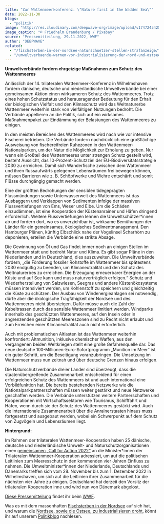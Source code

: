 ```yaml
---
title: "Zur Wattenmeerkonferenz: \"Nature first in the Wadden Sea\""
date: 2022-11-30
blogs: 
  - "politik"
image: "http://res.cloudinary.com/deepwave-org/image/upload/v1747245425/deepwave.org/footprints-gbd888e564_1920.jpg"
image_caption: "© Friedhelm Brandenburg / Pixabay"
source: "Pressemitteilung, 29.11.2022, WWF"
author: "DEEPWAVE"
related: 
  - "/fischsterben-in-der-nordsee-naturschuetzer-stellen-strafanzeige/"
  - "/umweltverbaende-warnen-vor-industrialisierung-der-nord-und-ostsee/"
---
```


**Umweltverbände fordern ehrgeizige Maßnahmen zum Schutz des Wattenmeeres**

Anlässlich der 14. trilateralen Wattenmeer-Konferenz in Wilhelmshaven fordern dänische, deutsche und niederländische Umweltverbände bei einer gemeinsamen Aktion einen wirksameren Schutz des Wattenmeeres. Trotz eines hohen Schutzstatus und herausragender Bedeutung für den Erhalt der biologischen Vielfalt und den Klimaschutz wird das Weltnaturerbe Wattenmeer weiterhin stark von vielfältigen Nutzungen bedroht. Die Verbände appellieren an die Politik, sich auf ein wirksames Maßnahmenpaket zur Eindämmung der Belastungen des Wattenmeeres zu einigen.

In den meisten Bereichen des Wattenmeeres wird nach wie vor intensive Fischerei betrieben. Die Verbände fordern nachdrücklich eine großflächige Ausweisung von fischereifreien Ruhezonen in den Wattenmeer-Nationalparken, um der Natur die Möglichkeit zur Erholung zu geben. Nur wenn ein Großteil des Wattenmeeres unter strengen Schutz gestellt wird, besteht Aussicht, das 10-Prozent-Schutzziel der EU-Biodiversitätsstrategie 2030 zu erreichen. Damit sich Wanderfische zwischen dem Wattenmeer und ihren flussaufwärts gelegenen Lebensräumen frei bewegen können, müssen Barrieren wie z. B. Schöpfwerke und Wehre entschärft und somit Flüsse durchgängig gemacht werden.

Eine der größten Bedrohungen der sensiblen tidegeprägten Flussmündungen sowie Unterwasserwelt des Wattenmeers ist das Ausbaggern und Verklappen von Sedimenten infolge der massiven Flussvertiefungen von Ems, Weser und Elbe. Um die Schäden einzudämmen, ist eine Kooperation der Küstenanrainer und Häfen dringend erforderlich. Weitere Flussvertiefungen lehnen die Umweltschützer\*innen ab und fordern dort, wo es unverzichtbar ist, wirksame Bemühungen der Länder für ein gemeinsames, ökologisches Sedimentmanagement. Den Hamburger Plänen, künftig Elbschlick nahe der Vogelinsel Scharhörn zu deponieren, erteilen die Verbände eine strikte Absage.

Die Gewinnung von Öl und Gas findet immer noch an einigen Stellen im Wattenmeer statt und bedroht Natur und Klima. Es gibt sogar Pläne in den Niederlanden und in Deutschland, dies auszuweiten. Die Umweltverbände fordern, „die Förderung fossiler Rohstoffe im Wattenmeer bis spätestens 2030 endgültig zu beenden, um Klimaneutralität und den Schutz des Weltnaturerbes zu erreichen. Die Erzeugung erneuerbarer Energien an der Küste und auf See kann und muss naturverträglich erfolgen.“ Schutz und Wiederherstellung von Salzwiesen, Seegras und andere Küstenökosysteme müssen intensiviert werden, um Kohlenstoff zu speichern und gleichzeitig die Küste zu schützen. Der Ausbau von Windenergieanlagen sei notwendig, dürfe aber die ökologische Tragfähigkeit der Nordsee und des Wattenmeeres nicht übersteigen. Dafür müsse auch die Zahl der Kabeltrassen durch das sensible Wattenmeer limitiert werden. Windparks innerhalb des geschützten Wattenmeeres, auf den Inseln oder in angrenzenden geschützten Meereszonen sind zu Recht nicht erlaubt und zum Erreichen einer Klimaneutralität auch nicht erforderlich.

Auch mit problematischen Altlasten ist das Wattenmeer weiterhin konfrontiert: Altmunition, inklusive chemischer Waffen, aus den vergangenen beiden Weltkriegen stellt eine große Gefahrenquelle dar. Das neue deutsche 100-Millionen-Euro-Sofortprogramm „Munition im Meer“ ist ein guter Schritt, um die Beseitigung voranzubringen. Die Umsetzung im Wattenmeer muss nun zeitnah und über deutsche Grenzen hinaus erfolgen.

Die Naturschutzverbände dreier Länder sind überzeugt, dass die staatenübergreifende Zusammenarbeit entscheidend für einen erfolgreichen Schutz des Wattenmeers ist und auch international eine Vorbildfunktion hat. Die bereits bestehenden Netzwerke wie die Nationalparkpartnerschaften müssen weiter gestärkt und neue Netzwerke geschaffen werden. Die Verbände unterstützen weitere Partnerschaften und Kooperationen mit Wirtschaftssektoren wie Tourismus, Schifffahrt und Häfen, wenn durch sie der Schutz des Wattenmeeres gestärkt wird. Auch die internationale Zusammenarbeit über die Anrainerstaaten hinaus muss fortgesetzt und ausgebaut werden, wobei ein Schwerpunkt auf dem Schutz von Zugvögeln und Lebensräumen liegt.

**Hintergrund:**

Im Rahmen der trilateralen Wattenmeer-Kooperation haben 25 dänische, deutsche und niederländische Umwelt- und Naturschutzorganisationen einen [gemeinsamen „Call for Action 2022“](https://eur04.safelinks.protection.outlook.com/?url=https%3A%2F%2Fpresse.wwf.de%2Fgu%2F7%2F56AOHXHZ-56AOHXHY-56AOHXGM-12007A4.pdf&data=05%7C01%7CBritta.koenig%40wwf.de%7Ccbd25939664c42b8224f08dad15a575e%7C06adf4349aae4c878a6a0b06ba0813d8%7C1%7C0%7C638052483199819791%7CUnknown%7CTWFpbGZsb3d8eyJWIjoiMC4wLjAwMDAiLCJQIjoiV2luMzIiLCJBTiI6Ik1haWwiLCJXVCI6Mn0%3D%7C3000%7C%7C%7C&sdata=DUEyZ77zqXaZ%2BB%2FIn2vUvW2McGYHhBgh%2FRUJ4LZZdoQ%3D&reserved=0) an die Minister\*innen der Trilateralen Wattenmeer-Kooperation adressiert, um auf die politischen Leitlinien zum Meeresschutz in den kommenden vier Jahren Einfluss zu nehmen. Die Umweltminister\*innen der Niederlande, Deutschlands und Dänemarks treffen sich vom 28. November bis zum 1. Dezember 2022 in Wilhelmshaven, um sich auf die Leitlinien ihrer Zusammenarbeit für die nächsten vier Jahre zu einigen. Deutschland hat derzeit den Vorsitz der trilateralen Kooperation inne und wird nun von Dänemark abgelöst.

[Diese Pressemitteilung](https://www.wwf.de/2022/november/zur-wattenmeerkonferenz-nature-first-in-the-wadden-sea) findet ihr beim [WWF](https://www.wwf.de/).

Was es mit dem massenhaften [Fischsterben in der Nordsee](https://www.deepwave.org/fischsterben-in-der-nordsee-naturschuetzer-stellen-strafanzeige/) auf sich hat, und warum die [Nordsee, sowie die Ostsee, zu industrialisieren droht](https://www.deepwave.org/umweltverbaende-warnen-vor-industrialisierung-der-nord-und-ostsee/), könnt ihr auf unserem [Politikblog](https://www.deepwave.org/blogs/politik/) nachlesen.
